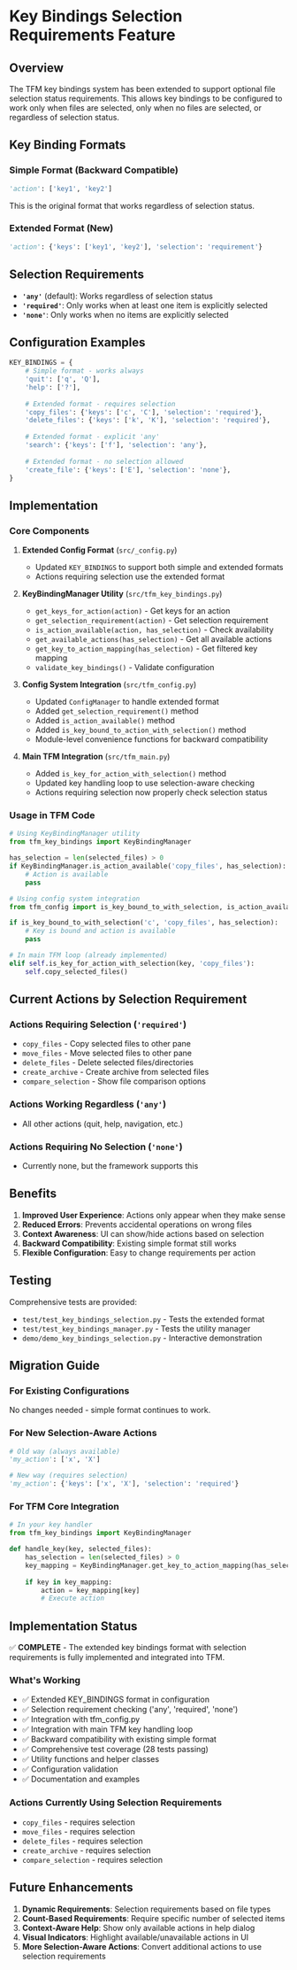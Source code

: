 # Key Bindings Selection Requirements Feature

## Overview

The TFM key bindings system has been extended to support optional file selection status requirements. This allows key bindings to be configured to work only when files are selected, only when no files are selected, or regardless of selection status.

## Key Binding Formats

### Simple Format (Backward Compatible)
```python
'action': ['key1', 'key2']
```
This is the original format that works regardless of selection status.

### Extended Format (New)
```python
'action': {'keys': ['key1', 'key2'], 'selection': 'requirement'}
```

## Selection Requirements

- **`'any'`** (default): Works regardless of selection status
- **`'required'`**: Only works when at least one item is explicitly selected
- **`'none'`**: Only works when no items are explicitly selected

## Configuration Examples

```python
KEY_BINDINGS = {
    # Simple format - works always
    'quit': ['q', 'Q'],
    'help': ['?'],
    
    # Extended format - requires selection
    'copy_files': {'keys': ['c', 'C'], 'selection': 'required'},
    'delete_files': {'keys': ['k', 'K'], 'selection': 'required'},
    
    # Extended format - explicit 'any'
    'search': {'keys': ['f'], 'selection': 'any'},
    
    # Extended format - no selection allowed
    'create_file': {'keys': ['E'], 'selection': 'none'},
}
```

## Implementation

### Core Components

1. **Extended Config Format** (`src/_config.py`)
   - Updated `KEY_BINDINGS` to support both simple and extended formats
   - Actions requiring selection use the extended format

2. **KeyBindingManager Utility** (`src/tfm_key_bindings.py`)
   - `get_keys_for_action(action)` - Get keys for an action
   - `get_selection_requirement(action)` - Get selection requirement
   - `is_action_available(action, has_selection)` - Check availability
   - `get_available_actions(has_selection)` - Get all available actions
   - `get_key_to_action_mapping(has_selection)` - Get filtered key mapping
   - `validate_key_bindings()` - Validate configuration

3. **Config System Integration** (`src/tfm_config.py`)
   - Updated `ConfigManager` to handle extended format
   - Added `get_selection_requirement()` method
   - Added `is_action_available()` method
   - Added `is_key_bound_to_action_with_selection()` method
   - Module-level convenience functions for backward compatibility

4. **Main TFM Integration** (`src/tfm_main.py`)
   - Added `is_key_for_action_with_selection()` method
   - Updated key handling loop to use selection-aware checking
   - Actions requiring selection now properly check selection status

### Usage in TFM Code

```python
# Using KeyBindingManager utility
from tfm_key_bindings import KeyBindingManager

has_selection = len(selected_files) > 0
if KeyBindingManager.is_action_available('copy_files', has_selection):
    # Action is available
    pass

# Using config system integration
from tfm_config import is_key_bound_to_with_selection, is_action_available

if is_key_bound_to_with_selection('c', 'copy_files', has_selection):
    # Key is bound and action is available
    pass

# In main TFM loop (already implemented)
elif self.is_key_for_action_with_selection(key, 'copy_files'):
    self.copy_selected_files()
```

## Current Actions by Selection Requirement

### Actions Requiring Selection (`'required'`)
- `copy_files` - Copy selected files to other pane
- `move_files` - Move selected files to other pane  
- `delete_files` - Delete selected files/directories
- `create_archive` - Create archive from selected files
- `compare_selection` - Show file comparison options

### Actions Working Regardless (`'any'`)
- All other actions (quit, help, navigation, etc.)

### Actions Requiring No Selection (`'none'`)
- Currently none, but the framework supports this

## Benefits

1. **Improved User Experience**: Actions only appear when they make sense
2. **Reduced Errors**: Prevents accidental operations on wrong files
3. **Context Awareness**: UI can show/hide actions based on selection
4. **Backward Compatibility**: Existing simple format still works
5. **Flexible Configuration**: Easy to change requirements per action

## Testing

Comprehensive tests are provided:
- `test/test_key_bindings_selection.py` - Tests the extended format
- `test/test_key_bindings_manager.py` - Tests the utility manager
- `demo/demo_key_bindings_selection.py` - Interactive demonstration

## Migration Guide

### For Existing Configurations
No changes needed - simple format continues to work.

### For New Selection-Aware Actions
```python
# Old way (always available)
'my_action': ['x', 'X']

# New way (requires selection)
'my_action': {'keys': ['x', 'X'], 'selection': 'required'}
```

### For TFM Core Integration
```python
# In your key handler
from tfm_key_bindings import KeyBindingManager

def handle_key(key, selected_files):
    has_selection = len(selected_files) > 0
    key_mapping = KeyBindingManager.get_key_to_action_mapping(has_selection)
    
    if key in key_mapping:
        action = key_mapping[key]
        # Execute action
```

## Implementation Status

✅ **COMPLETE** - The extended key bindings format with selection requirements is fully implemented and integrated into TFM.

### What's Working
- ✅ Extended KEY_BINDINGS format in configuration
- ✅ Selection requirement checking ('any', 'required', 'none')
- ✅ Integration with tfm_config.py
- ✅ Integration with main TFM key handling loop
- ✅ Backward compatibility with existing simple format
- ✅ Comprehensive test coverage (28 tests passing)
- ✅ Utility functions and helper classes
- ✅ Configuration validation
- ✅ Documentation and examples

### Actions Currently Using Selection Requirements
- `copy_files` - requires selection
- `move_files` - requires selection  
- `delete_files` - requires selection
- `create_archive` - requires selection
- `compare_selection` - requires selection

## Future Enhancements

1. **Dynamic Requirements**: Selection requirements based on file types
2. **Count-Based Requirements**: Require specific number of selected items
3. **Context-Aware Help**: Show only available actions in help dialog
4. **Visual Indicators**: Highlight available/unavailable actions in UI
5. **More Selection-Aware Actions**: Convert additional actions to use selection requirements